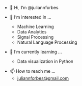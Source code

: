 - 👋 Hi, I’m @juliannforbes
- 👀 I’m interested in ...
  - Machine Learning
  - Data Analytics
  - Signal Processing
  - Natural Language Processing
  
- 🌱 I’m currently learning ...
  - Data visualization in Python
<!--- 💞️ I’m looking to collaborate on ...--->
- 📫 How to reach me ...
  - juliannforbes@gmail.com

<!---
juliannforbes/juliannforbes is a ✨ special ✨ repository because its `README.md` (this file) appears on your GitHub profile.
You can click the Preview link to take a look at your changes.
--->
